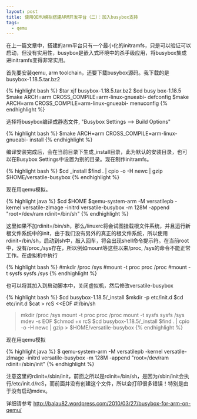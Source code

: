 ```yaml
---
layout: post
title: 使用QEMU模拟搭建ARM开发平台（二）：加入busybox支持
tags:
  - qemu
---
```


在上一篇文章中，搭建的arm平台只有一个最小化的initramfs，只是可以验证可以启动，但没有实用性，busybox是嵌入式环境中的杀手级应用，将busybox集成进initramfs变得非常实用。

首先要安装qemu, arm toolchain，还要下载busybox源码。我下载的是busybox-1.18.5.tar.bz2

{% highlight bash %}
$tar xjf busybox-1.18.5.tar.bz2
$cd busy box-1.18.5
$make ARCH=arm CROSS_COMPILE=arm-linux-gnueabi- defconfig
$make ARCH=arm CROSS_COMPILE=arm-linux-gnueabi- menuconfig
{% endhighlight %}

选择将busybox编译成静态文件, "Busybox Settings --> Build Options"

{% highlight bash %}
$make ARCH=arm CROSS_COMPILE=arm-linux-gnueabi- install
{% endhighlight %}

编译安装完成后，会在当前目录下生成_install目录，此为默认的安装目录，也可以在Busybox Settings中设置为别的目录。现在制作initramfs。

{% highlight bash %}
$cd _install
$find . | cpio -o -H newc | gzip $HOME/versatile-busybox
{% endhighlight %}

现在用qemu模拟。

{% highlight java %}
$cd $HOME
$qemu-system-arm -M versatilepb -kernel versatile-zImage -initrd versatile-busybox -m 128M -append "root=/dev/ram rdinit=/bin/sh"
{% endhighlight %}

这里如果不加rdinit=/bin/sh，那么/linuxrc将会试图挂载根文件系统，并且运行新根文件系统中的init，由于我们没有另外的真正的根文件系统，所以使用rdinit=/bin/sh，启动到sh中，敲入回车，将会出现shell命令提示符。在当前root中，没有/proc,/sys存在，所以例如mount等这些以来/proc, /sys的命令不能正常工作。在虚拟机中执行

{% highlight bash %}
#mkdir /proc /sys
#mount -t proc proc /proc
#mount -t sysfs sysfs /sys
{% endhighlight %}

也可以将其加入到启动脚本中，关闭虚拟机，然后修改versatile-busybox

{% highlight bash %}
$cd busybox-1.18.5/_install
$mkdir -p etc/init.d
$cd etc/init.d
$cat > rcS <<EOF
#!/bin/sh
>mkdir /proc /sys
>mount -t proc proc /proc
>mount -t sysfs sysfs /sys
>mdev -s
EOF
$chmod +x rcS
$cd busybox-1.18.5/_install
$find . | cpio -o -H newc | gzip > $HOME/versatile-busybox
{% endhighlight %}

现在用qemu模拟

{% highlight java %}
$ qemu-system-arm -M versatilepb -kernel versatile-zImage -initrd versatile-busybox -m 128M -append "root=/dev/ram rdinit=/sbin/init"
{% endhighlight %}

注意这里的rdinit=/sbin/init，前面之所以是rdinit=/bin/sh，是因为/sbin/init会执行/etc/init.d/rcS，而前面并没有创建这个文件，所以会打印很多错误！特别是由于没有启动mdev。

详细请参考 http://balau82.wordpress.com/2010/03/27/busybox-for-arm-on-qemu/
